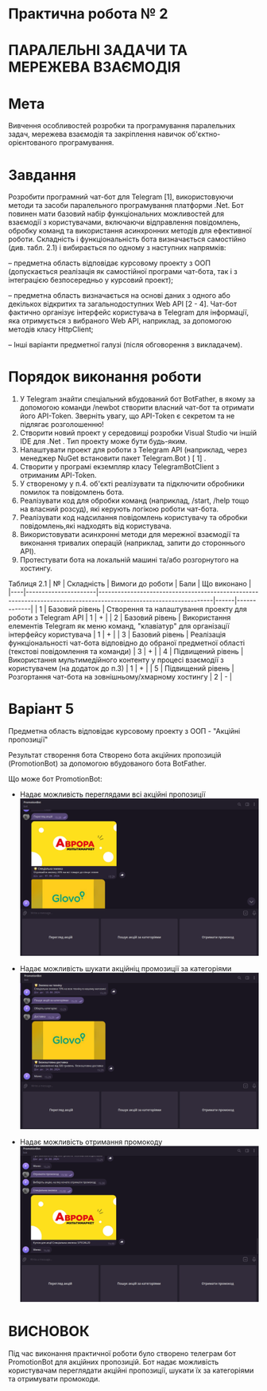 # Практична робота № 2

# ПАРАЛЕЛЬНІ ЗАДАЧИ ТА МЕРЕЖЕВА ВЗАЄМОДІЯ

# Мета

Вивчення особливостей розробки та програмування паралельних задач, мережева взаємодія та закріплення навичок об'єктно-орієнтованого програмування.

# Завдання

Розробити програмний чат-бот для Telegram [1], використовуючи методи та засоби паралельного програмування платформи .Net. Бот повинен мати базовий набір функціональних можливостей для взаємодії з користувачами, включаючи відправлення повідомлень, обробку команд та використання асинхронних методів для ефективної роботи. Складність і функціональність бота визначається самостійно (див. табл. 2.1) і вибирається по одному з наступних напрямків:

– предметна область відповідає курсовому проекту з ООП (допускається реалізація як самостійної програми чат-бота, так і з інтеграцією безпосередньо у курсовий проект);

– предметна область визначається на основі даних з одного або декількох відкритих та загальнодоступних Web API [2 - 4]. Чат-бот фактично організує інтерфейс користувача в Telegram для інформації, яка отримується з вибраного Web API, наприклад, за допомогою методів класу HttpClient;

–  Інші варіанти предметної галузі (після обговорення з викладачем).

# Порядок виконання роботи

1. У Telegram знайти спеціальний вбудований бот BotFather, в якому за допомогою команди /newbot створити власний чат-бот та отримати його API-Token. Зверніть увагу, що API-Token є секретом та не підлягає розголошенню!
2. Створити новий проект у середовищі розробки Visual Studio чи іншій IDE для .Net . Тип проекту може бути будь-яким.
3. Налаштувати проект для роботи з Telegram API (наприклад, через менеджер NuGet встановити пакет Telegram.Bot ) [ 1] .
4. Створити у програмі екземпляр класу TelegramBotClient з отриманим API-Token.
5. У створеному у п.4. об'єкті реалізувати та підключити обробники помилок та повідомлень бота.
6. Реалізувати код для обробки команд (наприклад, /start, /help тощо на власний розсуд), які керують логікою роботи чат-бота.
7. Реалізувати код надсилання повідомлень користувачу та обробки повідомлень,які надходять від користувача.
8. Використовувати асинхронні методи для мережної взаємодії та виконання тривалих операцій (наприклад, запити до стороннього API).
9. Протестувати бота на локальній машині та/або розгорнутого на хостингу.

Таблиця 2.1
| №  | Складність           | Вимоги до роботи                                                                                                 | Бали | Що виконано |
|----|----------------------|------------------------------------------------------------------------------------------------------------------|------|-------------|
| 1  | Базовий рівень       | Створення та налаштування проекту для роботи з Telegram API                                                      | 1    |       +     |
| 2  | Базовий рівень       | Використання елементів Telegram як меню команд, "клавіатур" для організації інтерфейсу користувача               | 1    |       +     |
| 3  | Базовий рівень       | Реалізація функціональності чат-бота відповідно до обраної предметної області (текстові повідомлення та команди) | 3    |       +     |
| 4  | Підвищений рівень    | Використання мультимедійного контенту у процесі взаємодії з користувачем (на додаток до п.3)                     | 1    |       +     |
| 5  | Підвищений рівень    | Розгортання чат-бота на зовнішньому/хмарному хостингу                                                            | 2    |       -     |

# Варіант 5
Предметна область відповідає курсовому проекту з ООП - "Акційні пропозиції"

Результат створення бота
Створено бота акційних пропозицій (PromotionBot) за допомогою вбудованого бота BotFather.

Що може бот PromotionBot:

- Надає можливість переглядами всі акційні пропозиції
![](Переглад_акцій.png)
  
- Надає можливість шукати акційніц промозиції за категоріями
![](Пошук_акцій_за_категоріями.png)
  
- Надає можливість отримання промокоду
![](отримати_знижку.png)

# ВИСНОВОК

Під час виконання практичної роботи було створено телеграм бот PromotionBot для акційних пропозицій. Бот надає можливість користувачам переглядати акційні пропозиції, шукати їх за категоріями та отримувати промокоди.

